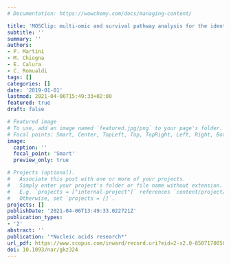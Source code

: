```yaml
---
# Documentation: https://wowchemy.com/docs/managing-content/

title: 'MOSClip: multi-omic and survival pathway analysis for the identification of survival associated gene and modules'
subtitle: ''
summary: ''
authors:
- P. Martini
- M. Chiogna
- E. Calura
- C. Romualdi
tags: []
categories: []
date: '2019-01-01'
lastmod: 2021-04-06T15:49:33+02:00
featured: true
draft: false

# Featured image
# To use, add an image named `featured.jpg/png` to your page's folder.
# Focal points: Smart, Center, TopLeft, Top, TopRight, Left, Right, BottomLeft, Bottom, BottomRight.
image:
  caption: ''
  focal_point: 'Smart'
  preview_only: true

# Projects (optional).
#   Associate this post with one or more of your projects.
#   Simply enter your project's folder or file name without extension.
#   E.g. `projects = ["internal-project"]` references `content/project/deep-learning/index.md`.
#   Otherwise, set `projects = []`.
projects: []
publishDate: '2021-04-06T13:49:33.022721Z'
publication_types:
- '2'
abstract: ''
publication: '*Nucleic acids research*'
url_pdf: https://www.scopus.com/inward/record.uri?eid=2-s2.0-85071700509&doi=10.1093%2fnar%2fgkz324&partnerID=40&md5=f25384928b3aaad1e6f03a98d2b705da
doi: 10.1093/nar/gkz324
---
```

